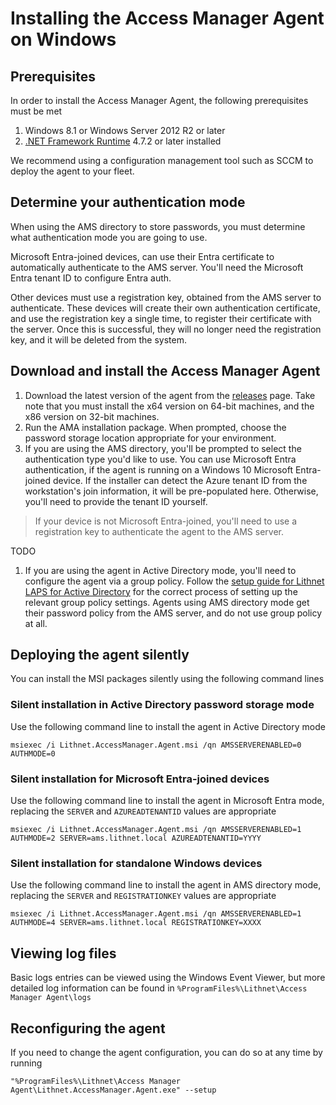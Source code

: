 # Installing the Access Manager Agent on Windows

## Prerequisites

In order to install the Access Manager Agent, the following prerequisites must be met

1. Windows 8.1 or Windows Server 2012 R2 or later
2. [.NET Framework Runtime](https://dotnet.microsoft.com/download) 4.7.2 or later installed

We recommend using a configuration management tool such as SCCM to deploy the agent to your fleet.

## Determine your authentication mode

When using the AMS directory to store passwords, you must determine what authentication mode you are going to use.

Microsoft Entra-joined devices, can use their Entra certificate to automatically authenticate to the AMS server. You'll need the Microsoft Entra tenant ID to configure Entra auth.

Other devices must use a registration key, obtained from the AMS server to authenticate. These devices will create their own authentication certificate, and use the registration key a single time, to register their certificate with the server. Once this is successful, they will no longer need the registration key, and it will be deleted from the system.

## Download and install the Access Manager Agent

1. Download the latest version of the agent from the [releases](https://github.com/lithnet/access-manager/releases/latest) page. Take note that you must install the x64 version on 64-bit machines, and the x86 version on 32-bit machines.
2. Run the AMA installation package. When prompted, choose the password storage location appropriate for your environment.
3. If you are using the AMS directory, you'll be prompted to select the authentication type you'd like to use. You can use Microsoft Entra authentication, if the agent is running on a Windows 10 Microsoft Entra-joined device. If the installer can detect the Azure tenant ID from the workstation's join information, it will be pre-populated here. Otherwise, you'll need to provide the tenant ID yourself.

> If your device is not Microsoft Entra-joined, you'll need to use a registration key to authenticate the agent to the AMS server. 

TODO

1. If you are using the agent in Active Directory mode, you'll need to configure the agent via a group policy. Follow the [setup guide for Lithnet LAPS for Active Directory](../../configuration/deploying-features/setting-up-lithnet-laps/setting-up-lithnet-laps-for-active-directory.md) for the correct process of setting up the relevant group policy settings. Agents using AMS directory mode get their password policy from the AMS server, and do not use group policy at all.

## Deploying the agent silently

You can install the MSI packages silently using the following command lines

### Silent installation in Active Directory password storage mode

Use the following command line to install the agent in Active Directory mode

```
msiexec /i Lithnet.AccessManager.Agent.msi /qn AMSSERVERENABLED=0 AUTHMODE=0
```

### Silent installation for Microsoft Entra-joined devices

Use the following command line to install the agent in Microsoft Entra mode, replacing the `SERVER` and `AZUREADTENANTID` values are appropriate

```
msiexec /i Lithnet.AccessManager.Agent.msi /qn AMSSERVERENABLED=1 AUTHMODE=2 SERVER=ams.lithnet.local AZUREADTENANTID=YYYY
```

### Silent installation for standalone Windows devices

Use the following command line to install the agent in AMS directory mode, replacing the `SERVER` and `REGISTRATIONKEY` values are appropriate

```
msiexec /i Lithnet.AccessManager.Agent.msi /qn AMSSERVERENABLED=1 AUTHMODE=4 SERVER=ams.lithnet.local REGISTRATIONKEY=XXXX
```

## Viewing log files

Basic logs entries can be viewed using the Windows Event Viewer, but more detailed log information can be found in `%ProgramFiles%\Lithnet\Access Manager Agent\logs`

## Reconfiguring the agent

If you need to change the agent configuration, you can do so at any time by running 

```batch
"%ProgramFiles%\Lithnet\Access Manager Agent\Lithnet.AccessManager.Agent.exe" --setup
```


